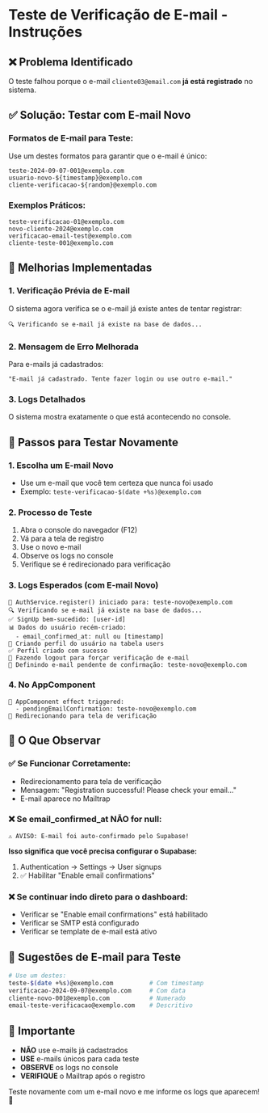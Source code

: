 # Teste de Verificação de E-mail - Instruções

## ❌ Problema Identificado

O teste falhou porque o e-mail `cliente03@email.com` **já está registrado** no sistema.

## ✅ Solução: Testar com E-mail Novo

### Formatos de E-mail para Teste:

Use um destes formatos para garantir que o e-mail é único:

```
teste-2024-09-07-001@exemplo.com
usuario-novo-${timestamp}@exemplo.com
cliente-verificacao-${random}@exemplo.com
```

### Exemplos Práticos:

```
teste-verificacao-01@exemplo.com
novo-cliente-2024@exemplo.com
verificacao-email-test@exemplo.com
cliente-teste-001@exemplo.com
```

## 🔧 Melhorias Implementadas

### 1. **Verificação Prévia de E-mail**

O sistema agora verifica se o e-mail já existe antes de tentar registrar:

```
🔍 Verificando se e-mail já existe na base de dados...
```

### 2. **Mensagem de Erro Melhorada**

Para e-mails já cadastrados:

```
"E-mail já cadastrado. Tente fazer login ou use outro e-mail."
```

### 3. **Logs Detalhados**

O sistema mostra exatamente o que está acontecendo no console.

## 🧪 Passos para Testar Novamente

### 1. **Escolha um E-mail Novo**

- Use um e-mail que você tem certeza que nunca foi usado
- Exemplo: `teste-verificacao-$(date +%s)@exemplo.com`

### 2. **Processo de Teste**

1. Abra o console do navegador (F12)
2. Vá para a tela de registro
3. Use o novo e-mail
4. Observe os logs no console
5. Verifique se é redirecionado para verificação

### 3. **Logs Esperados (com E-mail Novo)**

```
🚀 AuthService.register() iniciado para: teste-novo@exemplo.com
🔍 Verificando se e-mail já existe na base de dados...
✅ SignUp bem-sucedido: [user-id]
📊 Dados do usuário recém-criado:
  - email_confirmed_at: null ou [timestamp]
📝 Criando perfil do usuário na tabela users
✅ Perfil criado com sucesso
🚪 Fazendo logout para forçar verificação de e-mail
📧 Definindo e-mail pendente de confirmação: teste-novo@exemplo.com
```

### 4. **No AppComponent**

```
🎯 AppComponent effect triggered:
  - pendingEmailConfirmation: teste-novo@exemplo.com
📧 Redirecionando para tela de verificação
```

## 🎯 O Que Observar

### ✅ **Se Funcionar Corretamente:**

- Redirecionamento para tela de verificação
- Mensagem: "Registration successful! Please check your email..."
- E-mail aparece no Mailtrap

### ❌ **Se email_confirmed_at NÃO for null:**

```
⚠️ AVISO: E-mail foi auto-confirmado pelo Supabase!
```

**Isso significa que você precisa configurar o Supabase:**

1. Authentication → Settings → User signups
2. ✅ Habilitar "Enable email confirmations"

### ❌ **Se continuar indo direto para o dashboard:**

- Verificar se "Enable email confirmations" está habilitado
- Verificar se SMTP está configurado
- Verificar se template de e-mail está ativo

## 📝 Sugestões de E-mail para Teste

```bash
# Use um destes:
teste-$(date +%s)@exemplo.com          # Com timestamp
verificacao-2024-09-07@exemplo.com     # Com data
cliente-novo-001@exemplo.com           # Numerado
email-teste-verificacao@exemplo.com    # Descritivo
```

## 🚨 Importante

- **NÃO** use e-mails já cadastrados
- **USE** e-mails únicos para cada teste
- **OBSERVE** os logs no console
- **VERIFIQUE** o Mailtrap após o registro

Teste novamente com um e-mail novo e me informe os logs que aparecem! 🚀
